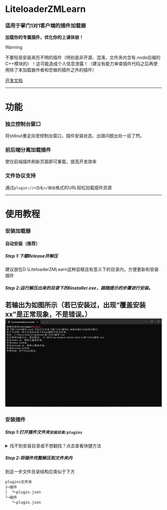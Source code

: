 # LiteloaderZMLearn
### 适用于掌门1对1客户端的插件加载器
**加载你的专属插件，优化你的上课体验！**

>[!WARNING]
>
> 不要轻易安装来历不明的插件（特别是非开源、混淆、文件夹内含有.node后缀的C++模块的）！这可能造成个人信息泄露！（建议有能力审查插件代码之后再使用除了本加载器作者和您做的插件之外的插件）

[开发文档](./docs/index.md)

---
# 功能
### 独立控制台窗口

将stdout重定向至控制台窗口，插件安装状态、出错问题出处一目了然。

<!--[了解LMainContext.log函数]()-->

### 前后端分离加载插件

使仅前端插件刷新页面即可重载，提高开发效率

### 文件协议支持

通过`plugin://<包名>/路径`格式的URL轻松加载插件资源

---

# 使用教程
### 安装加载器
#### 自动安装（推荐）

##### Step 1:下载Release并解压
建议放在D:\LiteloaderZMLearn这种显眼且有意义下的目录内，方便更新和安装插件
##### Step 2:运行解压出来的目录下的llinstaller.exe，跟随提示的步骤进行安装。
若输出为如图所示（若已安装过，出现“覆盖安装xx”是正常现象，不是错误。）
![alt text](./screenshots/image.png)
---
### 安装插件
##### Step 1:打开插件文件夹`安装目录/plugins`
<details>
<summary>找不到安装目录或不想翻找？点击查看快捷方法</summary>

##### （1）  在窗口左上角菜单中找到LiteloaderZMLearn选项（如图）
![screenshot](./screenshots/llopt.png)
##### （2）  点击“打开插件文件夹”链接（之后会支持从压缩包安装）
![screenshot](./screenshots/image-1.png)

</details>

##### Step 2:将插件完整解压到文件夹内
到这一步文件目录结构应类似于下方

```
plugins文件夹
├─插件
│  └─plugin.json
└─插件
   └─plugin.json
```